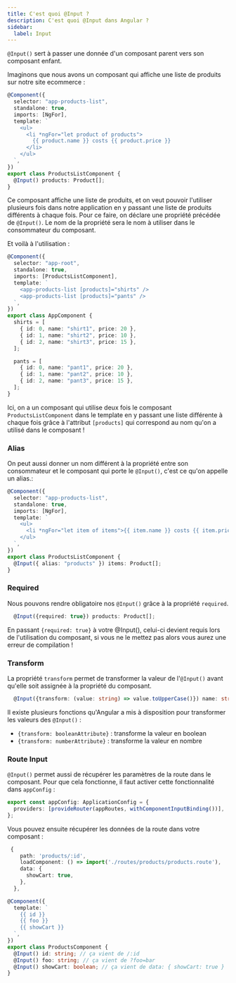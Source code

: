 ```yaml
---
title: C'est quoi @Input ?
description: C'est quoi @Input dans Angular ?
sidebar:
  label: Input
---
```


`@Input()` sert à passer une donnée d'un composant parent vers son composant enfant.

Imaginons que nous avons un composant qui affiche une liste de produits sur notre site ecommerce :

```typescript
@Component({
  selector: "app-products-list",
  standalone: true,
  imports: [NgFor],
  template: `
    <ul>
      <li *ngFor="let product of products">
        {{ product.name }} costs {{ product.price }}
      </li>
    </ul>
  `,
})
export class ProductsListComponent {
  @Input() products: Product[];
}
```

Ce composant affiche une liste de produits, et on veut pouvoir l'utiliser plusieurs fois dans notre application en y passant une liste de produits différents à chaque fois. Pour ce faire, on déclare une propriété précédée de `@Input()`.
Le nom de la propriété sera le nom à utiliser dans le consommateur du composant.

Et voilà à l'utilisation :

```typescript
@Component({
  selector: "app-root",
  standalone: true,
  imports: [ProductsListComponent],
  template: `
    <app-products-list [products]="shirts" />
    <app-products-list [products]="pants" />
  `,
})
export class AppComponent {
  shirts = [
    { id: 0, name: "shirt1", price: 20 },
    { id: 1, name: "shirt2", price: 10 },
    { id: 2, name: "shirt3", price: 15 },
  ];

  pants = [
    { id: 0, name: "pant1", price: 20 },
    { id: 1, name: "pant2", price: 10 },
    { id: 2, name: "pant3", price: 15 },
  ];
}
```

Ici, on a un composant qui utilise deux fois le composant `ProductsListComponent` dans le template en y passant une liste différente à chaque fois grâce à l'attribut `[products]` qui correspond au nom qu'on a utilisé dans le composant !

### Alias

On peut aussi donner un nom différent à la propriété entre son consommateur et le composant qui porte le `@Input()`, c'est ce qu'on appelle un alias.:

```typescript
@Component({
  selector: "app-products-list",
  standalone: true,
  imports: [NgFor],
  template: `
    <ul>
      <li *ngFor="let item of items">{{ item.name }} costs {{ item.price }}</li>
    </ul>
  `,
})
export class ProductsListComponent {
  @Input({ alias: "products" }) items: Product[];
}
```

### Required

Nous pouvons rendre obligatoire nos `@Input()` grâce à la propriété `required`.

```ts
  @Input({required: true}) products: Product[];
```

En passant `{required: true}` à votre @Input(), celui-ci devient requis lors de l'utilisation du composant, si vous ne le mettez pas alors vous aurez une erreur de compilation !

### Transform

La propriété `transform` permet de transformer la valeur de l'`@Input()` avant qu'elle soit assignée à la propriété du composant.

```ts
  @Input({transform: (value: string) => value.toUpperCase()}) name: string;
```

Il existe plusieurs fonctions qu'Angular a mis à disposition pour transformer les valeurs des `@Input()` :

- `{transform: booleanAttribute}` : transforme la valeur en boolean
- `{transform: numberAttribute}` : transforme la valeur en nombre

### Route Input

`@Input()` permet aussi de récupérer les paramètres de la route dans le composant.
Pour que cela fonctionne, il faut activer cette fonctionnalité dans `appConfig` :

```ts
export const appConfig: ApplicationConfig = {
  providers: [provideRouter(appRoutes, withComponentInputBinding())],
};
```

Vous pouvez ensuite récupérer les données de la route dans votre composant :

```ts
 {
    path: 'products/:id',
    loadComponent: () => import('./routes/products/products.route'),
    data: {
      showCart: true,
    },
  },
```

```ts
@Component({
  template: `
    {{ id }}
    {{ foo }}
    {{ showCart }}
  `,
})
export class ProductsComponent {
  @Input() id: string; // ça vient de /:id
  @Input() foo: string; // ça vient de ?foo=bar
  @Input() showCart: boolean; // ça vient de data: { showCart: true }
}
```
